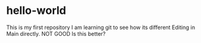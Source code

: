 # hello-world
This is my first repository
I am learning git to see how its different
Editing in Main directly. NOT GOOD
Is this better?
